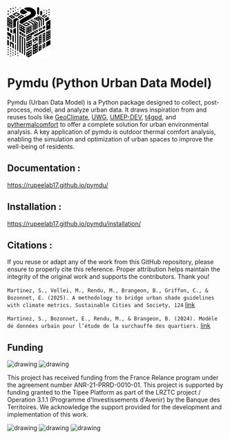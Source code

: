 <img src="figures/logo-pymdu.png" alt="drawing" width="100"/>

# Pymdu (Python Urban Data Model)

Pymdu (Urban Data Model) is a Python package designed to collect, post-process, model, and analyze urban data. It draws
inspiration from and reuses tools like [GeoClimate][4], [UWG][3], [UMEP-DEV][2], [t4gpd][1], and [pythermalcomfort][5]
to offer a complete
solution for urban environmental analysis. A key application of pymdu is outdoor thermal comfort analysis, enabling the
simulation and optimization of urban spaces to improve the well-being of residents.


## Documentation :

https://rupeelab17.github.io/pymdu/

## Installation :

https://rupeelab17.github.io/pymdu/installation/

## Citations :

If you reuse or adapt any of the work from this GitHub repository, please ensure to properly cite this reference. Proper
attribution helps maintain the integrity of the original work and supports the contributors.
Thank you!

```Martinez, S., Vellei, M., Rendu, M., Brangeon, B., Griffon, C., & Bozonnet, E. (2025). A methodology to bridge urban shade guidelines with climate metrics. Sustainable Cities and Society, 124``` [link][6]

```Martinez, S., Bozonnet, E., Rendu, M., & Brangeon, B. (2024). Modèle de données urbain pour l’étude de la surchauffe des quartiers.``` [link][7] 


[1]: https://github.com/thomas-leduc/t4gpd

[2]: https://github.com/UMEP-dev/UMEP

[3]: https://urbanmicroclimate.scripts.mit.edu/umc.php

[4]: https://github.com/orbisgis/geoclimate

[5]: https://github.com/CenterForTheBuiltEnvironment/pythermalcomfort

[6]: https://www.sciencedirect.com/science/article/pii/S2210670725001994?via%3Dihub

[7]: https://hal.science/EC-NANTES/hal-04599209v1

## Funding
<img src="figures/Logo_France_Relance_vert.png" alt="drawing" width="80"/>  <img src="figures/logo-zerocarbone.svg" alt="drawing" width="80"/>

This project has received funding from the France Relance program under the agreement number ANR-21-PRRD-0010-01. This project is supported by funding granted to the Tipee Platform as part of the LRZTC project / Operation 3.1.1 (Programme d'Investissements d'Avenir) by the Banque des Territoires. 
We acknowledge the support provided for the development and implementation of this work.

<img src="figures/logo-lasie.png" alt="drawing" width="80"/>
<img src="figures/logo_tipee.jpeg" alt="drawing" width="80"/>
<img src="figures/logo_rupeelab.jpg" alt="drawing" width="80"/>

